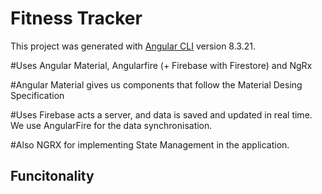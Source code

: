 # Fitness Tracker

This project was generated with [Angular CLI](https://github.com/angular/angular-cli) version 8.3.21.

#Uses Angular Material, Angularfire (+ Firebase with Firestore) and NgRx

#Angular Material gives us components that follow the Material Desing Specification

#Uses Firebase acts a server, and data is saved and updated in real time. We use AngularFire for the data synchronisation.

#Also NGRX for implementing State Management in the application.

## Funcitonality
